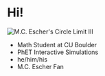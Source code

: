 # Hi!

![M.C. Escher's Circle Limit III](./circle-limit-iii.png)

* Math Student at CU Boulder
* PhET Interactive Simulations
* he/him/his
* M.C. Escher Fan

